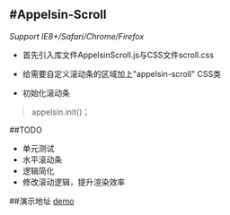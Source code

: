 #Appelsin-Scroll
---
*Support IE8+/Safari/Chrome/Firefox*

- 首先引入库文件AppelsinScroll.js与CSS文件scroll.css

- 给需要自定义滚动条的区域加上"appelsin-scroll" CSS类

- 初始化滚动条

>appelsin.init()；

##TODO
- 单元测试
- 水平滚动条
- 逻辑简化
- 修改滚动逻辑，提升渲染效率

##演示地址
[demo](http://appelsin.sinaapp.com/teambition/scroll.html)